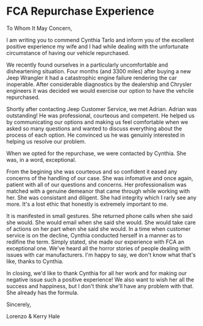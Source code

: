 # FCA Repurchase Experience

To Whom It May Concern,

I am writing you to commend Cynthia Tarlo and inform you of the excellent positive experience my wife and I had while dealing with the unfortunate circumstance of having our vehicle repurchased.

We recently found ourselves in a particularly uncomfortable and disheartening situation. Four months (and 3300 miles) after buying a new Jeep Wrangler it had a catastrophic engine failure rendering the car inoperable. After considerable diagnostics by the dealership and Chrysler engineers it was decided we would exercise our option to have the vehcile repurchased.

Shortly after contacting Jeep Customer Service, we met Adrian. Adrian was outstanding! He was professional, courteous and competent. He helped us by communicating our options and making us feel comfortable when we asked so many questions and wanted to discuss everything about the process of each option. He convinced us he was genuinly interested in helping us resolve our problem.

When we opted for the repurchase, we were contacted by Cynthia. She was, in a word, exceptional.

From the begining she was courteous and so confident it eased any concerns of the handling of our case. She was infomative and once again, patient with all of our questions and concerns. Her professionalism was matched with a genuine demeanor that came through while working with her. She was consistant and diligent. She had integrity which I rarly see any more. It's a lost ethic that honestly is extremely important to me.

It is manifested in small gestures. She returned phone calls when she said she would. She would email when she said she would. She would take care of actions on her part when she said she would. In a time when customer service is on the decline, Cynthia conducted herself in a manner as to redifine the term. Simply stated, she made our experience with FCA an exceptional one. We've heard all the horror stories of people dealing with issues with car manufacturers. I'm happy to say, we don't know what that's like, thanks to Cynthia.

In closing, we'd like to thank Cynthia for all her work and for making our negative issue such a positive experience! We also want to wish her all the success and happiness, but I don't think she'll have any problem with that. She already has the formula.

Sincerely,

Lorenzo & Kerry Hale
